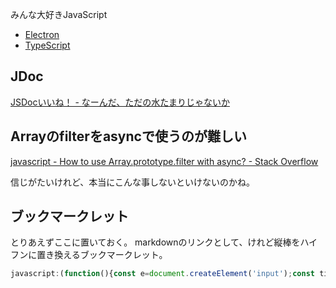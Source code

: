 みんな大好きJavaScript

- [Electron](Electron)
- [TypeScript](TypeScript)

## JDoc

[JSDocいいね！ - なーんだ、ただの水たまりじゃないか](https://karino2.github.io/2023/08/19/jsdoc_is_nice.html)

## Arrayのfilterをasyncで使うのが難しい

[javascript - How to use Array.prototype.filter with async? - Stack Overflow](https://stackoverflow.com/questions/47095019/how-to-use-array-prototype-filter-with-async)

信じがたいけれど、本当にこんな事しないといけないのかね。

## ブックマークレット

とりあえずここに置いておく。
markdownのリンクとして、けれど縦棒をハイフンに置き換えるブックマークレット。

```javascript
javascript:(function(){const e=document.createElement('input');const title = document.title.replaceAll('|', '-'); e.value=`[${title}](${location.href})`;document.querySelector('body').append(e);e.select();document.execCommand('copy');e.remove(); alert(`${title} copied!`)})();
```